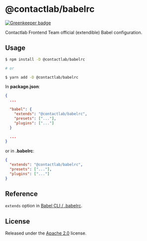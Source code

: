 # @contactlab/babelrc

[![Greenkeeper badge](https://badges.greenkeeper.io/contactlab/babelrc.svg)](https://greenkeeper.io/)

Contactlab Frontend Team official (extendible) Babel configuration.

## Usage

```sh
$ npm install -D @contactlab/babelrc

# or

$ yarn add -D @contactlab/babelrc
```

In **package.json**:

```json
{
  ...

  "babel": {
    "extends": "@contactlab/babelrc",
    "presets": ["..."],
    "plugins": ["..."]
  }
  
  ...
}
```

or in **.babelrc**:

```json
{
  "extends": "@contactlab/babelrc",
  "presets": ["..."],
  "plugins": ["..."]
}
```

## Reference

`extends` option in [Babel CLI / .babelrc](http://babeljs.io/docs/usage/api/#options).

## License

Released under the [Apache 2.0](LICENSE) license.